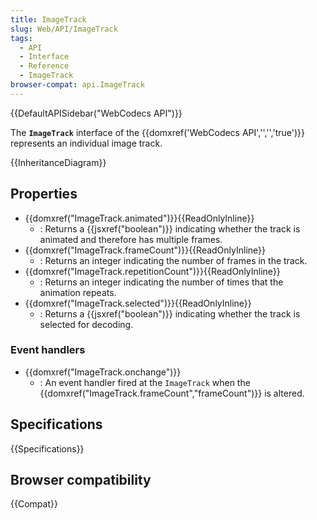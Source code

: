 ```yaml
---
title: ImageTrack
slug: Web/API/ImageTrack
tags:
  - API
  - Interface
  - Reference
  - ImageTrack
browser-compat: api.ImageTrack
---
```

{{DefaultAPISidebar("WebCodecs API")}}

The **`ImageTrack`** interface of the {{domxref('WebCodecs API','','','true')}} represents an individual image track.

{{InheritanceDiagram}}

## Properties

- {{domxref("ImageTrack.animated")}}{{ReadOnlyInline}}
  - : Returns a {{jsxref("boolean")}} indicating whether the track is animated and therefore has multiple frames.
- {{domxref("ImageTrack.frameCount")}}{{ReadOnlyInline}}
  - : Returns an integer indicating the number of frames in the track.
- {{domxref("ImageTrack.repetitionCount")}}{{ReadOnlyInline}}
  - : Returns an integer indicating the number of times that the animation repeats.
- {{domxref("ImageTrack.selected")}}{{ReadOnlyInline}}
  - : Returns a {{jsxref("boolean")}} indicating whether the track is selected for decoding.

### Event handlers

- {{domxref("ImageTrack.onchange")}}
  - : An event handler fired at the `ImageTrack` when the {{domxref("ImageTrack.frameCount","frameCount")}} is altered.

## Specifications

{{Specifications}}

## Browser compatibility

{{Compat}}
